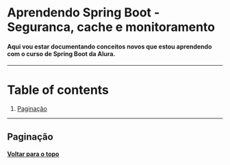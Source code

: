 # Aprendendo Spring Boot - Seguranca, cache e monitoramento
#### Aqui vou estar documentando conceitos novos que estou aprendendo com o curso de Spring Boot da Alura.

---
# Table of contents <a name="topo"></a>
1. [Paginação](#paginacao)

 
---

## Paginação <a name="paginacao"></a> 
#### [Voltar para o topo](#topo)
